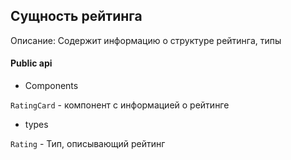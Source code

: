 ## Сущность рейтинга

Описание:
Содержит информацию о структуре рейтинга, типы

#### Public api

- Components

`RatingCard` - компонент с информацией о рейтинге

- types

`Rating` - Тип, описывающий рейтинг
